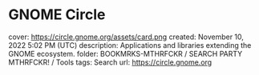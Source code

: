# GNOME Circle

cover: https://circle.gnome.org/assets/card.png
created: November 10, 2022 5:02 PM (UTC)
description: Applications and libraries extending the GNOME ecosystem.
folder: BOOKMRKS-MTHRFCKR / SEARCH PARTY MTHRFCKR! / Tools
tags: Search
url: https://circle.gnome.org